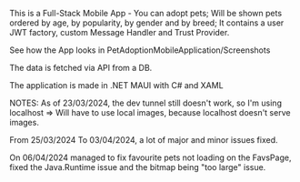 This is a Full-Stack Mobile App - You can adopt pets; Will be shown pets ordered by age, by popularity, by gender and by breed; It contains a user JWT factory, custom Message Handler and Trust Provider. 

See how the App looks in PetAdoptionMobileApplication/Screenshots

The data is fetched via API from a DB.

The application is made in .NET MAUI with C# and XAML



NOTES:
As of 23/03/2024, the dev tunnel still doesn't work, so I'm using localhost => Will have to use local images, because localhost doesn't serve images.

From 25/03/2024 To 03/04/2024, a lot of major and minor issues fixed.

On 06/04/2024 managed to fix favourite pets not loading on the FavsPage, fixed the Java.Runtime issue and the bitmap being "too large" issue.
